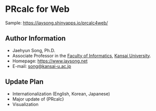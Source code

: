 # PRcalc for Web

Sample: https://jaysong.shinyapps.io/prcalc4web/

## Author Information

* Jaehyun Song, Ph.D.
* Associate Professor in the [Faculty of Informatics](https://www.kansai-u.ac.jp/Fc_inf/), [Kansai University](https://www.kansai-u.ac.jp).
* Homepage: https://www.jaysong.net
* E-mail: [song@kansai-u.ac.jp](mailto:song@kansai-u.ac.jp)

## Update Plan

* Internationalization (English, Korean, Japanese)
* Major update of {PRcalc}
* Visualization
